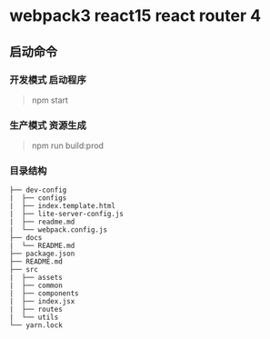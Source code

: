 # webpack3 react15 react router 4

## 启动命令

### 开发模式 启动程序

> npm start

### 生产模式 资源生成

> npm run build:prod

### 目录结构

```
├── dev-config
|  ├── configs
|  ├── index.template.html
|  ├── lite-server-config.js
|  ├── readme.md
|  └── webpack.config.js
├── docs
|  └── README.md
├── package.json
├── README.md
├── src
|  ├── assets
|  ├── common
|  ├── components
|  ├── index.jsx
|  ├── routes
|  └── utils
└── yarn.lock
```
